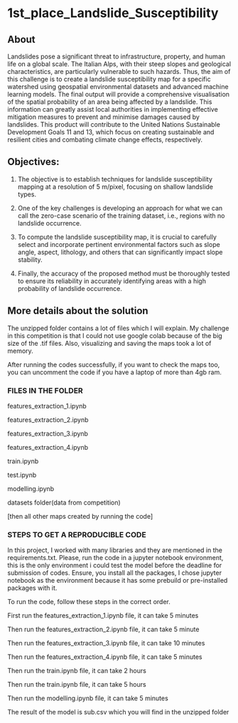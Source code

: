 # 1st_place_Landslide_Susceptibility

## About
Landslides pose a significant threat to infrastructure, property, and human life on a global scale. The Italian Alps, with their steep slopes and geological characteristics, are particularly vulnerable to such hazards. Thus, the aim of this challenge is to create a landslide susceptibility map for a specific watershed using geospatial environmental datasets and advanced machine learning models. The final output will provide a comprehensive visualisation of the spatial probability of an area being affected by a landslide. This information can greatly assist local authorities in implementing effective mitigation measures to prevent and minimise damages caused by landslides. This product will contribute to the United Nations Sustainable Development Goals 11 and 13, which focus on creating sustainable and resilient cities and combating climate change effects, respectively.

## Objectives:

1. The objective is to establish techniques for landslide susceptibility mapping at a resolution of 5 m/pixel, focusing on shallow landslide types.

2. One of the key challenges is developing an approach for what we can call the zero-case scenario of the training dataset, i.e., regions with no landslide occurrence.

3. To compute the landslide susceptibility map, it is crucial to carefully select and incorporate pertinent environmental factors such as slope angle, aspect, lithology, and others that can significantly impact slope stability.

4. Finally, the accuracy of the proposed method must be thoroughly tested to ensure its reliability in accurately identifying areas with a high probability of landslide occurrence.

## More details about the solution

The unzipped folder contains a lot of files which I will explain.
My challenge in this competition is that I could not use google colab because of the big size of the .tif files.
Also, visualizing and saving the maps took a lot of memory.

After running the codes successfully, if you want to check the maps too, you can uncomment the code if you have a laptop of more than 4gb ram.

### FILES IN THE FOLDER
features_extraction_1.ipynb

features_extraction_2.ipynb

features_extraction_3.ipynb

features_extraction_4.ipynb

train.ipynb

test.ipynb

modelling.ipynb

datasets folder(data from competition)

[then all other maps created by running the code]


### STEPS TO GET A REPRODUCIBLE CODE

In this project, I worked with many libraries and they are mentioned in the requirements.txt. Please, run the code in a jupyter notebook environment,
this is the only environment i could test the model before the deadline for submission of codes.
Ensure, you install all the packages, I chose jupyter notebook as the environment because it has some prebuild or pre-installed packages with it.

To run the code, follow these steps in the correct order.

First run the features_extraction_1.ipynb file, it can take 5 minutes

Then run the features_extraction_2.ipynb file, it can take 5 minute

Then run the features_extraction_3.ipynb file, it can take 10 minutes

Then run the features_extraction_4.ipynb file, it can take 5 minutes

Then run the train.ipynb file, it can take 2 hours

Then run the train.ipynb file, it can take 5 hours

Then run the modelling.ipynb file, it can take 5 minutes


The result of the model is sub.csv which you will find in the unzipped folder 



